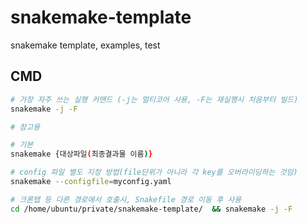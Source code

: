 # snakemake-template

snakemake template, examples, test

## CMD

```sh
# 가장 자주 쓰는 실행 커맨드 (-j는 멀티코어 사용, -F는 재실행시 처음부터 빌드)
snakemake -j -F
```

```sh
# 참고용

# 기본
snakemake {대상파일(최종결과물 이름)}

# config 파일 별도 지정 방법(file단위가 아니라 각 key를 오버라이딩하는 것임)
snakemake --configfile=myconfig.yaml

# 크론탭 등 다른 경로에서 호출시, Snakefile 경로 이동 후 사용
cd /home/ubuntu/private/snakemake-template/  && snakemake -j -F
```
